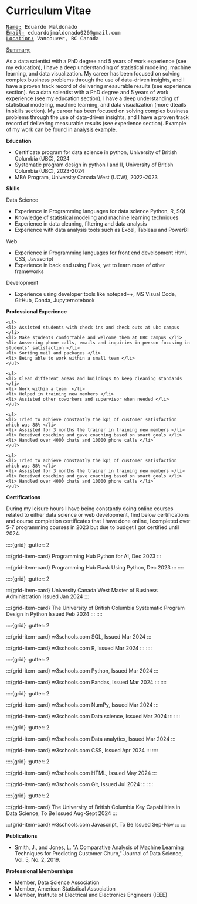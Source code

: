 # Curriculum Vitae

<pre><u>Name:</u> Eduardo Maldonado
<u>Email:</u> eduardojmaldonado026@gmail.com 
<u>Location:</u> Vancouver, BC Canada </pre>

<p><u> Summary: </u></p>
<p> As a data scientist with a PhD degree and 5 years of work experience (see my education), I have a 
deep understanding of statistical modeling, machine learning, and data visualization. My career has 
been focused on solving complex business problems through the use of data-driven insights, and I have a 
proven track record of delivering measurable results (see experience section). As a data scientist with 
a PhD degree and 5 years of work experience (see my education section), I have a deep understanding of 
statistical modeling, machine learning, and data visualization (more dteails in skills section). My 
career has been focused on solving complex business problems through the use of data-driven insights, 
and I have a proven track record of delivering measurable results (see experience section). Example of 
my work can be found in <a href="analysisexample.html">analysis example.</a></p>

<p><strong> Education </strong></p>
<ul>
<li> Certificate program for data science in python, University of British Columbia (UBC), 2024 </li>
<li> Systematic program design in python I and II, University of British Columbia (UBC), 2023-2024 </li>
<li> MBA Program, University Canada West (UCW), 2022-2023 </li>
</ul>

<p><strong> Skills </strong></p>
<p> Data Science </p>
<ul>
<li> Experience in Programming languages for data science Python, R, SQL </li>
<li> Knowledge of statistical modeling and machine learning techniques </li>
<li> Experience in data cleaning, filtering and data analysis </li>
<li> Experience with data analysis tools such as Excel, Tableau and PowerBI </li>
</ul>

<p> Web </p>
<ul>
<li> Experience in Programming languages for front end development Html, CSS, Javascript </li>
<li> Experience in back end using Flask, yet to learn more of other frameworks </li>
</ul>

<p> Development </p>
<ul>
<li> Experience using developer tools like notepad++, MS Visual Code, GitHub, Conda, Jupyternotebook </li>
</ul>

<p><strong> Professional Experience </strong></p>

```{dropdown} Front Desk Representative, University of British Columbia (UBC) , Vancouver, BC Canada, 2024 Aug-present
<ul>
<li> Assisted students with check ins and check outs at ubc campus </li>
<li> Make students comfortable and welcome them at UBC campus </li>
<li> Answering phone calls, emails and inquiries in person focusing in students' satisfaction </li>
<li> Sorting mail and packages </li>
<li> Being able to work within a small team </li>
</ul>
```

```{dropdown} Service worker, University of British Columbia (UBC) , Vancouver, BC Canada, 2022 Nov-2024 Jul
<ul>
<li> Clean different areas and buildings to keep cleaning standards </li>
<li> Work within a team  </li>
<li> Helped in training new members </li>
<li> Assisted other coworkers and supervisor when needed </li>
</ul>
```

```{dropdown} Customer Service Representative, Telus International , Guatemala City, 2021 Feb-2022 Jul
<ul>
<li> Tried to achieve constantly the kpi of customer satisfaction which was 88% </li>
<li> Assisted for 3 months the trainer in training new members </li>
<li> Received coaching and gave coaching based on smart goals </li>
<li> Handled over 4000 chats and 10000 phone calls </li>
</ul>
```

```{dropdown} Store Assistant, Waffle Shop , Guatemala City, 2018 Feb-2019 Sept
<ul>
<li> Tried to achieve constantly the kpi of customer satisfaction which was 88% </li>
<li> Assisted for 3 months the trainer in training new members </li>
<li> Received coaching and gave coaching based on smart goals </li>
<li> Handled over 4000 chats and 10000 phone calls </li>
</ul>
```

<p><strong> Certifications </strong> </p>
<p> During my leisure hours I have being constantly doing online courses related to either data science or web development, find below certifications and course completion certificates that I have done online, I completed over 5-7 programming courses in 2023 but due to budget I got certified until 2024. </p>

::::{grid}
:gutter: 2

:::{grid-item-card} Programming Hub
Python for AI, Dec 2023
:::

:::{grid-item-card} Programming Hub
Flask Using Python, Dec 2023
:::
::::

::::{grid}
:gutter: 2

:::{grid-item-card} University Canada West
Master of Business Administration
Issued Jan 2024
:::

:::{grid-item-card} The University of British Columbia
Systematic Program Design in Python
Issued Feb 2024
:::
::::

::::{grid}
:gutter: 2

:::{grid-item-card} w3schools.com
SQL, Issued Mar 2024
:::

:::{grid-item-card} w3schools.com
R, Issued Mar 2024
:::
::::

::::{grid}
:gutter: 2

:::{grid-item-card} w3schools.com
Python, Issued Mar 2024
:::

:::{grid-item-card} w3schools.com
Pandas, Issued Mar 2024
:::
::::

::::{grid}
:gutter: 2

:::{grid-item-card} w3schools.com
NumPy, Issued Mar 2024
:::

:::{grid-item-card} w3schools.com
Data science, Issued Mar 2024
:::
::::

::::{grid}
:gutter: 2

:::{grid-item-card} w3schools.com
Data analytics, Issued Mar 2024
:::

:::{grid-item-card} w3schools.com
CSS, Issued Apr 2024
:::
::::

::::{grid}
:gutter: 2

:::{grid-item-card} w3schools.com
HTML, Issued May 2024
:::

:::{grid-item-card} w3schools.com
Git, Issued Jul 2024
:::
::::

::::{grid}
:gutter: 2

:::{grid-item-card} The University of British Columbia
Key Capabilities in Data Science, To Be Issued Aug-Sept 2024
:::

:::{grid-item-card} w3schools.com
Javascript, To Be Issued Sep-Nov
:::
::::

<p><strong> Publications </strong></p>
<ul>
<li>
Smith, J., and Jones, L. "A Comparative Analysis of Machine Learning Techniques for Predicting Customer Churn," Journal of Data Science, Vol. 5, No. 2, 2019. </li>
</ul>

<p><strong> Professional Memberships </strong></p>
<ul>
<li>
Member, Data Science Association </li>
<li>
Member, American Statistical Association </li>
<li>
Member, Institute of Electrical and Electronics Engineers (IEEE) </li>
</ul>